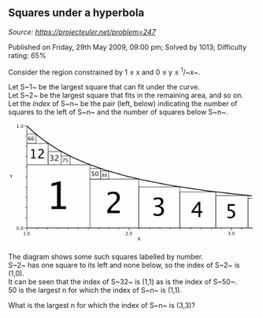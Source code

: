 Squares under a hyperbola
-------------------------

*Source: https://projecteuler.net/problem=247*

Published on Friday, 29th May 2009, 09:00 pm; Solved by 1013; Difficulty
rating: 65%

Consider the region constrained by 1 ≤ x and 0 ≤ y ≤ <sup>1</sup>/~x~.

Let S~1~ be the largest square that can fit under the curve.\
 Let S~2~ be the largest square that fits in the remaining area, and so
on.\
 Let the *index* of S~n~ be the pair (left, below) indicating the number
of squares to the left of S~n~ and the number of squares below S~n~.

![](img/p247_hypersquares.gif)

The diagram shows some such squares labelled by number.\
 S~2~ has one square to its left and none below, so the index of S~2~ is
(1,0).\
 It can be seen that the index of S~32~ is (1,1) as is the index of
S~50~.\
 50 is the largest n for which the index of S~n~ is (1,1).

What is the largest n for which the index of S~n~ is (3,3)?
